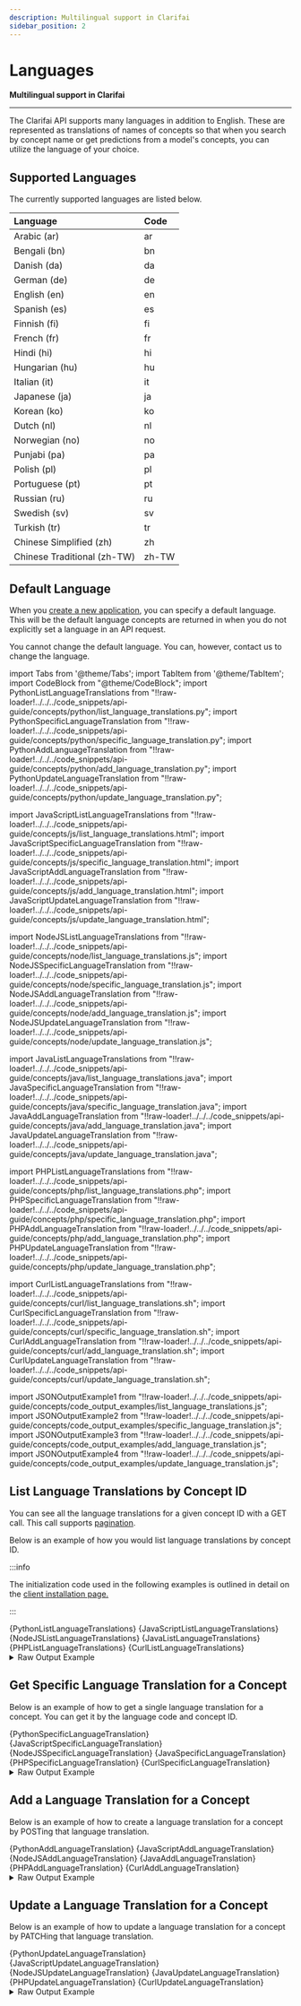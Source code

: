 ```yaml
---
description: Multilingual support in Clarifai
sidebar_position: 2
---
```


# Languages

**Multilingual support in Clarifai**
<hr />

The Clarifai API supports many languages in addition to English. These are represented as translations of names of concepts so that when you search by concept name or get predictions from a model's concepts, you can utilize the language of your choice.

## Supported Languages

The currently supported languages are listed below.

| Language | Code |
| :--- | :--- |
| Arabic \(ar\) | ar |
| Bengali \(bn\) | bn |
| Danish \(da\) | da |
| German \(de\) | de |
| English \(en\) | en |
| Spanish \(es\) | es |
| Finnish \(fi\) | fi |
| French \(fr\) | fr |
| Hindi \(hi\) | hi |
| Hungarian \(hu\) | hu |
| Italian \(it\) | it |
| Japanese \(ja\) | ja |
| Korean \(ko\) | ko |
| Dutch \(nl\) | nl |
| Norwegian \(no\) | no |
| Punjabi \(pa\) | pa |
| Polish \(pl\) | pl |
| Portuguese \(pt\) | pt |
| Russian \(ru\) | ru |
| Swedish \(sv\) | sv |
| Turkish \(tr\) | tr |
| Chinese Simplified \(zh\) | zh |
| Chinese Traditional \(zh-TW\) | zh-TW |

## Default Language

When you [create a new application](https://docs.clarifai.com/clarifai-basics/applications/create-an-application), you can specify a default language. This will be the default language concepts are returned in when you do not explicitly set a language in an API request.  

You cannot change the default language. You can, however, contact us to change the language.

import Tabs from '@theme/Tabs';
import TabItem from '@theme/TabItem';
import CodeBlock from "@theme/CodeBlock";
import PythonListLanguageTranslations from "!!raw-loader!../../../code_snippets/api-guide/concepts/python/list_language_translations.py";
import PythonSpecificLanguageTranslation from "!!raw-loader!../../../code_snippets/api-guide/concepts/python/specific_language_translation.py";
import PythonAddLanguageTranslation from "!!raw-loader!../../../code_snippets/api-guide/concepts/python/add_language_translation.py";
import PythonUpdateLanguageTranslation from "!!raw-loader!../../../code_snippets/api-guide/concepts/python/update_language_translation.py";

import JavaScriptListLanguageTranslations from "!!raw-loader!../../../code_snippets/api-guide/concepts/js/list_language_translations.html";
import JavaScriptSpecificLanguageTranslation from "!!raw-loader!../../../code_snippets/api-guide/concepts/js/specific_language_translation.html";
import JavaScriptAddLanguageTranslation from "!!raw-loader!../../../code_snippets/api-guide/concepts/js/add_language_translation.html";
import JavaScriptUpdateLanguageTranslation from "!!raw-loader!../../../code_snippets/api-guide/concepts/js/update_language_translation.html";

import NodeJSListLanguageTranslations from "!!raw-loader!../../../code_snippets/api-guide/concepts/node/list_language_translations.js";
import NodeJSSpecificLanguageTranslation from "!!raw-loader!../../../code_snippets/api-guide/concepts/node/specific_language_translation.js";
import NodeJSAddLanguageTranslation from "!!raw-loader!../../../code_snippets/api-guide/concepts/node/add_language_translation.js";
import NodeJSUpdateLanguageTranslation from "!!raw-loader!../../../code_snippets/api-guide/concepts/node/update_language_translation.js";

import JavaListLanguageTranslations from "!!raw-loader!../../../code_snippets/api-guide/concepts/java/list_language_translations.java";
import JavaSpecificLanguageTranslation from "!!raw-loader!../../../code_snippets/api-guide/concepts/java/specific_language_translation.java";
import JavaAddLanguageTranslation from "!!raw-loader!../../../code_snippets/api-guide/concepts/java/add_language_translation.java";
import JavaUpdateLanguageTranslation from "!!raw-loader!../../../code_snippets/api-guide/concepts/java/update_language_translation.java";

import PHPListLanguageTranslations from "!!raw-loader!../../../code_snippets/api-guide/concepts/php/list_language_translations.php";
import PHPSpecificLanguageTranslation from "!!raw-loader!../../../code_snippets/api-guide/concepts/php/specific_language_translation.php";
import PHPAddLanguageTranslation from "!!raw-loader!../../../code_snippets/api-guide/concepts/php/add_language_translation.php";
import PHPUpdateLanguageTranslation from "!!raw-loader!../../../code_snippets/api-guide/concepts/php/update_language_translation.php";

import CurlListLanguageTranslations from "!!raw-loader!../../../code_snippets/api-guide/concepts/curl/list_language_translations.sh";
import CurlSpecificLanguageTranslation from "!!raw-loader!../../../code_snippets/api-guide/concepts/curl/specific_language_translation.sh";
import CurlAddLanguageTranslation from "!!raw-loader!../../../code_snippets/api-guide/concepts/curl/add_language_translation.sh";
import CurlUpdateLanguageTranslation from "!!raw-loader!../../../code_snippets/api-guide/concepts/curl/update_language_translation.sh";

import JSONOutputExample1 from "!!raw-loader!../../../code_snippets/api-guide/concepts/code_output_examples/list_language_translations.js";
import JSONOutputExample2 from "!!raw-loader!../../../code_snippets/api-guide/concepts/code_output_examples/specific_language_translation.js";
import JSONOutputExample3 from "!!raw-loader!../../../code_snippets/api-guide/concepts/code_output_examples/add_language_translation.js";
import JSONOutputExample4 from "!!raw-loader!../../../code_snippets/api-guide/concepts/code_output_examples/update_language_translation.js";

## List Language Translations by Concept ID

You can see all the language translations for a given concept ID with a GET call. This call supports [pagination](https://docs.clarifai.com/api-guide/advanced-topics/pagination/).


Below is an example of how you would list language translations by concept ID. 

:::info

The initialization code used in the following examples is outlined in detail on the [client installation page.](https://docs.clarifai.com/api-guide/api-overview/api-clients/#client-installation-instructions)

:::

<Tabs>

<TabItem value="grpc_python" label="gRPC Python">
    <CodeBlock className="language-python">{PythonListLanguageTranslations}</CodeBlock>
</TabItem>

<TabItem value="js_rest" label="JavaScript (REST)">
    <CodeBlock className="language-javascript">{JavaScriptListLanguageTranslations}</CodeBlock>
</TabItem>

<TabItem value="grpc_nodejs" label="gRPC NodeJS">
    <CodeBlock className="language-javascript">{NodeJSListLanguageTranslations}</CodeBlock>
</TabItem>

<TabItem value="grpc_java" label="gRPC Java">
    <CodeBlock className="language-java">{JavaListLanguageTranslations}</CodeBlock>
</TabItem>

<TabItem value="grpc_php" label="gRPC PHP">
    <CodeBlock className="language-php">{PHPListLanguageTranslations}</CodeBlock>
</TabItem>

<TabItem value="curl" label="cURL">
    <CodeBlock className="language-bash">{CurlListLanguageTranslations}</CodeBlock>
</TabItem>

</Tabs>

<details>
  <summary>Raw Output Example</summary>
    <CodeBlock className="language-js">{JSONOutputExample1}</CodeBlock>
</details>

## Get Specific Language Translation for a Concept

Below is an example of how to get a single language translation for a concept. You can get it by the language code and concept ID.

<Tabs>

<TabItem value="grpc_python" label="gRPC Python">
    <CodeBlock className="language-python">{PythonSpecificLanguageTranslation}</CodeBlock>
</TabItem>

<TabItem value="js_rest" label="JavaScript (REST)">
    <CodeBlock className="language-javascript">{JavaScriptSpecificLanguageTranslation}</CodeBlock>
</TabItem>

<TabItem value="grpc_nodejs" label="gRPC NodeJS">
    <CodeBlock className="language-javascript">{NodeJSSpecificLanguageTranslation}</CodeBlock>
</TabItem>

<TabItem value="grpc_java" label="gRPC Java">
    <CodeBlock className="language-java">{JavaSpecificLanguageTranslation}</CodeBlock>
</TabItem>

<TabItem value="grpc_php" label="gRPC PHP">
    <CodeBlock className="language-php">{PHPSpecificLanguageTranslation}</CodeBlock>
</TabItem>

<TabItem value="curl" label="cURL">
    <CodeBlock className="language-bash">{CurlSpecificLanguageTranslation}</CodeBlock>
</TabItem>

</Tabs>

<details>
  <summary>Raw Output Example</summary>
    <CodeBlock className="language-js">{JSONOutputExample2}</CodeBlock>
</details>

## Add a Language Translation for a Concept

Below is an example of how to create a language translation for a concept by POSTing that language translation.

<Tabs>

<TabItem value="grpc_python" label="gRPC Python">
    <CodeBlock className="language-python">{PythonAddLanguageTranslation}</CodeBlock>
</TabItem>

<TabItem value="js_rest" label="JavaScript (REST)">
    <CodeBlock className="language-javascript">{JavaScriptAddLanguageTranslation}</CodeBlock>
</TabItem>

<TabItem value="grpc_nodejs" label="gRPC NodeJS">
    <CodeBlock className="language-javascript">{NodeJSAddLanguageTranslation}</CodeBlock>
</TabItem>

<TabItem value="grpc_java" label="gRPC Java">
    <CodeBlock className="language-java">{JavaAddLanguageTranslation}</CodeBlock>
</TabItem>

<TabItem value="grpc_php" label="gRPC PHP">
    <CodeBlock className="language-php">{PHPAddLanguageTranslation}</CodeBlock>
</TabItem>

<TabItem value="curl" label="cURL">
    <CodeBlock className="language-bash">{CurlAddLanguageTranslation}</CodeBlock>
</TabItem>

</Tabs>

<details>
  <summary>Raw Output Example</summary>
    <CodeBlock className="language-js">{JSONOutputExample3}</CodeBlock>
</details>

## Update a Language Translation for a Concept

Below is an example of how to update a language translation for a concept by PATCHing that language translation.

<Tabs>

<TabItem value="grpc_python" label="gRPC Python">
    <CodeBlock className="language-python">{PythonUpdateLanguageTranslation}</CodeBlock>
</TabItem>

<TabItem value="js_rest" label="JavaScript (REST)">
    <CodeBlock className="language-javascript">{JavaScriptUpdateLanguageTranslation}</CodeBlock>
</TabItem>

<TabItem value="grpc_nodejs" label="gRPC NodeJS">
    <CodeBlock className="language-javascript">{NodeJSUpdateLanguageTranslation}</CodeBlock>
</TabItem>

<TabItem value="grpc_java" label="gRPC Java">
    <CodeBlock className="language-java">{JavaUpdateLanguageTranslation}</CodeBlock>
</TabItem>

<TabItem value="grpc_php" label="gRPC PHP">
    <CodeBlock className="language-php">{PHPUpdateLanguageTranslation}</CodeBlock>
</TabItem>

<TabItem value="curl" label="cURL">
    <CodeBlock className="language-bash">{CurlUpdateLanguageTranslation}</CodeBlock>
</TabItem>

</Tabs>

<details>
  <summary>Raw Output Example</summary>
    <CodeBlock className="language-js">{JSONOutputExample4}</CodeBlock>
</details>
